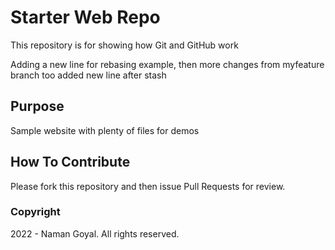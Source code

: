 # Starter Web Repo

This repository is for showing how Git and GitHub work

Adding a new line for rebasing example, then 
more changes from myfeature branch too
added new line after stash

## Purpose

Sample website with plenty of files for demos


## How To Contribute

Please fork this repository and then issue Pull Requests for review.

### Copyright

2022 - Naman Goyal. All rights reserved.